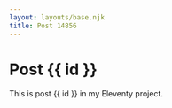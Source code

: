 ```yaml
---
layout: layouts/base.njk
title: Post 14856
---
```


# Post {{ id }}

This is post {{ id }} in my Eleventy project.
